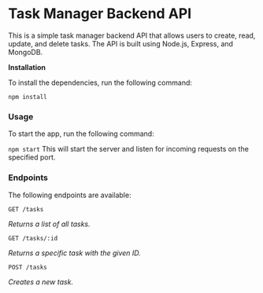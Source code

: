 # Task Manager Backend API

This is a simple task manager backend API that allows users to create, read, update, and delete tasks. The API is built using Node.js, Express, and MongoDB.

**Installation**

To install the dependencies, run the following command:

```npm install```

### Usage
To start the app, run the following command:

```npm start```
This will start the server and listen for incoming requests on the specified port.


### Endpoints
The following endpoints are available:

```GET /tasks```

_Returns a list of all tasks._

```GET /tasks/:id```

_Returns a specific task with the given ID._

```POST /tasks```

_Creates a new task._
